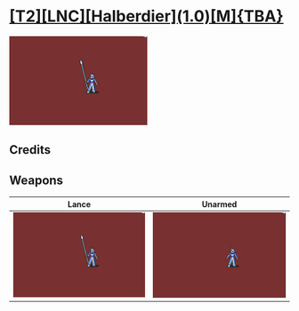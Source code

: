 # [\[T2\]\[LNC\]\[Halberdier\]\(1.0\)\[M\]{TBA}](./)

<img src="./2.%20Lance/Lance_000.png" alt="[T2][LNC][Halberdier](1.0)[M]{TBA} standing" />

## Credits



## Weapons


|Lance |Unarmed |
|  :---: | :---: |
| <img alt="Lance animation" src="./2.%20Lance/Lance.gif" /> | <img alt="Unarmed animation" src="./8.%20Unarmed/Unarmed.gif" /> |
